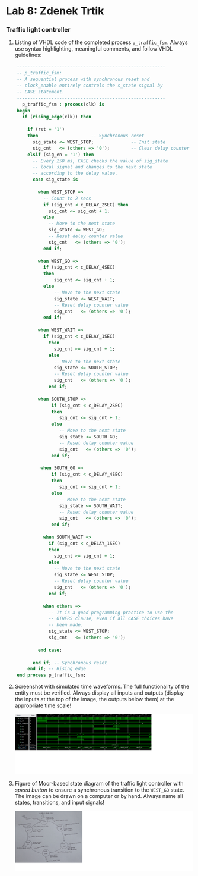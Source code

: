 # Lab 8: Zdenek Trtik

### Traffic light controller

1. Listing of VHDL code of the completed process `p_traffic_fsm`. Always use syntax highlighting, meaningful comments, and follow VHDL guidelines:

```vhdl
    --------------------------------------------------------
    -- p_traffic_fsm:
    -- A sequential process with synchronous reset and
    -- clock_enable entirely controls the s_state signal by
    -- CASE statement.
    --------------------------------------------------------
      p_traffic_fsm : process(clk) is
    begin
      if (rising_edge(clk)) then

        if (rst = '1') 
        then                    -- Synchronous reset
          sig_state <= WEST_STOP;              -- Init state
          sig_cnt   <= (others => '0');        -- Clear delay counter
        elsif (sig_en = '1') then
          -- Every 250 ms, CASE checks the value of sig_state
          -- local signal and changes to the next state 
          -- according to the delay value.
          case sig_state is

            when WEST_STOP =>
              -- Count to 2 secs
              if (sig_cnt < c_DELAY_2SEC) then
                sig_cnt <= sig_cnt + 1;
              else
                -- Move to the next state
                sig_state <= WEST_GO;
                -- Reset delay counter value
                sig_cnt   <= (others => '0');
              end if;

            when WEST_GO =>
              if (sig_cnt < c_DELAY_4SEC) 
              then
                  sig_cnt <= sig_cnt + 1;
              else
                  -- Move to the next state
                  sig_state <= WEST_WAIT;
                  -- Reset delay counter value
                  sig_cnt   <= (others => '0');
              end if;
          
            when WEST_WAIT =>
              if (sig_cnt < c_DELAY_1SEC) 
                then
                  sig_cnt <= sig_cnt + 1;
                else
                  -- Move to the next state
                  sig_state <= SOUTH_STOP;
                  -- Reset delay counter value
                  sig_cnt   <= (others => '0');
                end if;

            when SOUTH_STOP =>
                 if (sig_cnt < c_DELAY_2SEC) 
                 then
                    sig_cnt <= sig_cnt + 1;
                 else
                    -- Move to the next state
                    sig_state <= SOUTH_GO;
                    -- Reset delay counter value
                    sig_cnt   <= (others => '0');
                 end if;  
 
             when SOUTH_GO =>
                 if (sig_cnt < c_DELAY_4SEC) 
                 then
                    sig_cnt <= sig_cnt + 1;
                 else
                    -- Move to the next state
                    sig_state <= SOUTH_WAIT;
                    -- Reset delay counter value
                    sig_cnt   <= (others => '0');
                 end if;
                 
              when SOUTH_WAIT =>
                if (sig_cnt < c_DELAY_1SEC) 
                then
                  sig_cnt <= sig_cnt + 1;
                else
                  -- Move to the next state
                  sig_state <= WEST_STOP;
                  -- Reset delay counter value
                  sig_cnt   <= (others => '0');
                end if;   
       
              when others =>
                -- It is a good programming practice to use the
                -- OTHERS clause, even if all CASE choices have
                -- been made.
                sig_state <= WEST_STOP;
                sig_cnt   <= (others => '0');

            end case;

          end if; -- Synchronous reset
        end if; -- Rising edge
    end process p_traffic_fsm;
```

2. Screenshot with simulated time waveforms. The full functionality of the entity must be verified. Always display all inputs and outputs (display the inputs at the top of the image, the outputs below them) at the appropriate time scale!

   ![your figure](images/wave_forms.png)

3. Figure of Moor-based state diagram of the traffic light controller with *speed button* to ensure a synchronous transition to the `WEST_GO` state. The image can be drawn on a computer or by hand. Always name all states, transitions, and input signals!

   ![your figure](images/diagram.png)